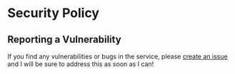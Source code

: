 # Security Policy

## Reporting a Vulnerability

If you find any vulnerabilities or bugs in the service, please [create an issue](https://github.com/puf17640/git-badges/issues/new) and I will be sure to address this as soon as I can!
